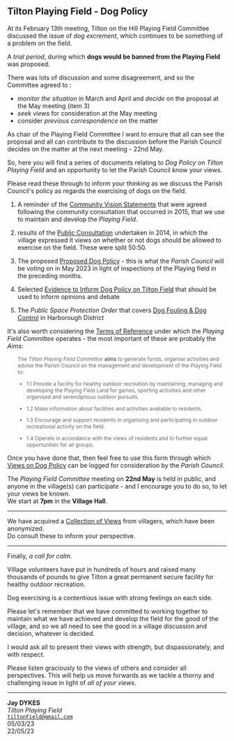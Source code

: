 ## Tilton Playing Field - Dog Policy

At its February 13th meeting, Tilton on the Hill Playing Field Committee discussed the issue of _dog excrement_, which continues to be something of a problem on the field.

A _trial period_, during which **dogs would be banned from the Playing Field** was proposed.

There was lots of discussion and some disagreement, and so the Committee agreed to :

- _monitor the situation_ in March and April and _decide_ on the proposal at the May meeting (item 3)
- _seek views_ for consideration at the May meeting
- consider _previous correspondence_ on the matter

As chair of the Playing Field Committee I want to ensure that all can see the proposal and all can contribute to the discussion before the Parish Council decides on the matter at the next meeting - 22nd May.

So, here you will find a series of documents relating to _Dog Policy_ on _Tilton Playing Field_ and an opportunity to let the Parish Council know your views.

Please read these through to inform your thinking as we discuss the Parish Council's policy as regards the exercising of dogs on the field.

1. A reminder of the [Community Vision Statements](communityVision.md) that were agreed following the community consultation that occurred in 2015, that we use to maintain and develop the _Playing Field_.

2. results of the [Public Consultation](publicConsultation.md) undertaken in 2014, in which the village expressed it views on whether or not dogs should be allowed to exercise on the field. These were split 50:50.

3. The proposed [Proposed Dog Policy](dogPolicy.md) - this is what the _Parish Council_ will be voting on in May 2023 in light of inspections of the Playing field in the preceding months.

4. Selected [Evidence to Inform Dog Policy on Tilton Field](dogRisk.md) that should be used to inform opinions and debate

5. The _Public Space Protection Order_ that covers [Dog Fouling & Dog Control](pspo.md) in Harborough District

It's also worth considering the [Terms of Reference](tor.md) under which the _Playing Field Committee_ operates - the most important of these are probably the _Aims_:

<div style="font-size:85%; color:#666; margin-left:2em" markdown="1">

The _Tilton Playing Field Committee_ **aims** to generate funds, organise activities and advise the Parish Council on the management and development of the Playing Field to:

- 1.1 Provide a facility for healthy outdoor recreation by maintaining, managing and developing the Playing Field Land for games, sporting activities and other organised and serendipitous outdoor pursuits.

- 1.2 Make information about facilities and activities available to residents.

- 1.3 Encourage and support residents in organising and participating in outdoor recreational activity on the field.

- 1.4 Operate in accordance with the views of residents and to further equal opportunities for all groups.

</div>

Once you have done that, then feel free to use this form through which [Views on Dog Policy](https://bit.ly/tiltonFieldDogs) can be logged for consideration by the _Parish Council_.

The _Playing Field Committee_ meeting on **22nd May** is held in public, and anyone in the village(s) can participate - and I encourage you to do so, to let your views be known.<br/>We start at **7pm** in the **Village Hall**.

---

We have acquired a [Collection of Views](views.md) from villagers, which have been anonymized.<br/>
Do consult these to inform your perspective.

---

Finally, _a call for calm_.

Village volunteers have put in hundreds of hours and raised many thousands of pounds to give Tilton a great permanent secure facility for healthy outdoor recreation.

Dog exercising is a contentious issue with strong feelings on each side.

Please let's remember that we have committed to working together to maintain what we have achieved and develop the field for the good of the village, and so we all need to see the good in a village discussion and decision, whatever is decided.

I would ask all to present their views with strength, but dispassionately, and with respect.

Please listen graciously to the views of others and consider all perspectives.
This will help us move forwards as we tackle a thorny and challenging issue in light of _all of your views_.

---

**Jay DYKES**<br/>
_Tilton Playing Field_<br/>
<code>tiltonField@gmail.com</code><br/>
05/03/23<br/>
22/05/23

